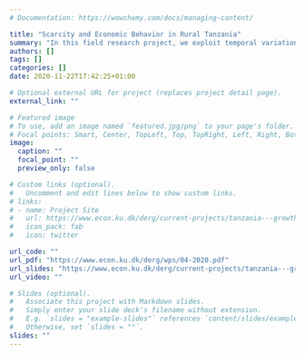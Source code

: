 ```yaml
---
# Documentation: https://wowchemy.com/docs/managing-content/

title: "Scarcity and Economic Behavior in Rural Tanzania"
summary: "In this field research project, we exploit temporal variation in scarcity induced by the Msimu harvest to study how scarcity affects economic behavior."
authors: []
tags: []
categories: []
date: 2020-11-22T17:42:25+01:00

# Optional external URL for project (replaces project detail page).
external_link: ""

# Featured image
# To use, add an image named `featured.jpg/png` to your page's folder.
# Focal points: Smart, Center, TopLeft, Top, TopRight, Left, Right, BottomLeft, Bottom, BottomRight.
image:
  caption: ""
  focal_point: ""
  preview_only: false

# Custom links (optional).
#   Uncomment and edit lines below to show custom links.
# links:
# - name: Project Site
#   url: https://www.econ.ku.dk/derg/current-projects/tanzania---growth-and-development-research-project-gdrp/
#   icon_pack: fab
#   icon: twitter

url_code: ""
url_pdf: "https://www.econ.ku.dk/derg/wps/04-2020.pdf"
url_slides: "https://www.econ.ku.dk/derg/current-projects/tanzania---growth-and-development-research-project-gdrp/"
url_video: ""

# Slides (optional).
#   Associate this project with Markdown slides.
#   Simply enter your slide deck's filename without extension.
#   E.g. `slides = "example-slides"` references `content/slides/example-slides.md`.
#   Otherwise, set `slides = ""`.
slides: ""
---
```

